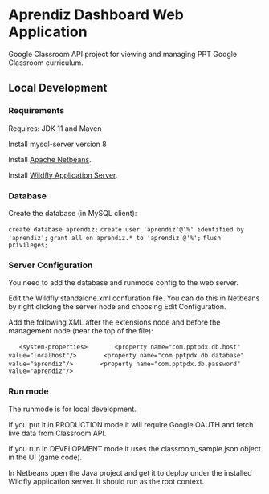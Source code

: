 # Aprendiz Dashboard Web Application

Google Classroom API project for viewing and managing PPT Google Classroom curriculum.

## Local Development

### Requirements

Requires: JDK 11 and Maven

Install mysql-server version 8

Install [Apache Netbeans](https://netbeans.apache.org/).

Install [Wildfly Application Server](https://examples.javacodegeeks.com/enterprise-java/jboss-wildfly/jboss-wildfly-netbeans-example/).

### Database

Create the database (in MySQL client):

`create database aprendiz;`
`create user 'aprendiz'@'%' identified by 'aprendiz';`
`grant all on aprendiz.* to 'aprendiz'@'%';`
`flush privileges;`

### Server Configuration

You need to add the database and runmode config to the web server.

Edit the Wildfly standalone.xml confuration file. You can do this in Netbeans by right clicking the server node and choosing Edit Configuration.

Add the following XML after the extensions node and before the management node (near the top of the file):

`    <system-properties>
`        <property name="com.pptpdx.db.runmode" value="DEVELOPMENT"/>
`        <property name="com.pptpdx.db.host" value="localhost"/>
`        <property name="com.pptpdx.db.port" value="3306"/>
`        <property name="com.pptpdx.db.database" value="aprendiz"/>
`        <property name="com.pptpdx.db.username" value="aprendiz"/>
`        <property name="com.pptpdx.db.password" value="aprendiz"/>
`    </system-properties>    

### Run mode

The runmode is for local development. 

If you put it in PRODUCTION mode it will require Google OAUTH and fetch live data from Classroom API.

If you run in DEVELOPMENT mode it uses the classroom_sample.json object in the UI (game code).

In Netbeans open the Java project and get it to deploy under the installed Wildfly application server. It should run as the root context.




